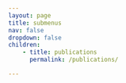 ```yaml
---
layout: page
title: submenus
nav: false
dropdown: false
children: 
    - title: publications
      permalink: /publications/

---
```

